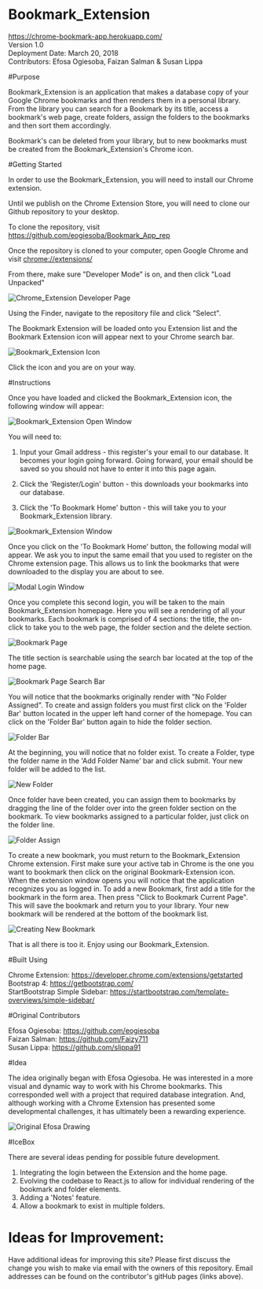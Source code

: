 # Bookmark_Extension

<https://chrome-bookmark-app.herokuapp.com/> \
Version 1.0 \
Deployment Date: March 20, 2018  \
Contributors: Efosa Ogiesoba, Faizan Salman & Susan Lippa

#Purpose

Bookmark_Extension is an application that makes a database copy of your Google Chrome bookmarks and then renders them in a personal library.  From the library you can search for a Bookmark by its title, access a bookmark's web page,  create folders, assign the folders to the bookmarks and then sort them accordingly. 

Bookmark's can be deleted from your library, but to new bookmarks must be created from the Bookmark_Extension's Chrome icon. 

#Getting Started

In order to use the Bookmark_Extension, you will need to install our Chrome extension.

Until we publish on the Chrome Extension Store, you will need to clone our Github repository to your desktop.

To clone the repository, visit <https://github.com/eogiesoba/Bookmark_App_rep>

Once the repository is cloned to your computer, open Google Chrome and visit   <chrome://extensions/>

From there, make sure "Developer Mode" is on, and then click "Load Unpacked" 


![Chrome_Extension Developer Page](public/images/ChromeExtensionLoadPage.png)


Using the Finder, navigate to the repository file and click "Select". 

The Bookmark Extension will be loaded onto you Extension list and the Bookmark Extension icon will appear next to your Chrome search bar. 


![Bookmark_Extension Icon](public/images/ChromeExtIcon.png)


Click the icon and you are on your way.



#Instructions

Once you have loaded and clicked the Bookmark_Extension icon, the following window will appear:


![Bookmark_Extension Open Window](public/images/Chrome_ExtensionInitial.png)


You will need to:

1) Input your Gmail address - this register's your email to our database. It becomes your login going forward. Going forward, your email should be saved so you should not have to enter it into this page again. 

2) Click the 'Register/Login' button - this downloads your bookmarks into our database.

3) Click the 'To Bookmark Home' button - this will take you to your Bookmark_Extension library.


![Bookmark_Extension Window](public/images/Chrome_ExtensionRegister.png)


Once you click on the 'To Bookmark Home' button, the following modal will appear. We ask you to input the same email that you used to register on the Chrome extension page. This allows us to link the bookmarks that were downloaded to the display you are about to see.


![Modal Login Window](public/images/ModalLogin.png)


Once you complete this second login, you will be taken to the main Bookmark_Extension homepage. Here you will see a rendering of all your bookmarks. Each bookmark is comprised of 4 sections: the title, the on-click to take you to the web page, the folder section and the delete section. 


![Bookmark Page](public/images/BookmarkPageFull.png)



The title section is searchable using the search bar located at the top of the home page.


![Bookmark Page Search Bar](public/images/SeachBar.png)


You will notice that the bookmarks originally render with "No Folder Assigned". To create and assign folders you must first click on the 'Folder Bar' button located in the upper left hand corner of the homepage. You can click on the 'Folder Bar' button again to hide the folder section. 


![Folder Bar](public/images/FolderBar.png)


At the beginning, you will notice that no folder exist. To create a Folder, type the folder name in the 'Add Folder Name' bar and click submit. Your new folder will be added to the list. 


![ New Folder](public/images/CreateFolder.png)


Once folder have been created, you can assign them to bookmarks by dragging the line of the folder over into the green folder section on the bookmark. To view bookmarks assigned to a particular folder, just click on the folder line.


![Folder Assign](public/images/FolderAssign.png)


To create a new bookmark, you must return to the Bookmark_Extension Chrome extension. First make sure your active tab in Chrome is the one you want to bookmark then click on the original Bookmark-Extension icon. When the extension window opens you will notice that the application recognizes you as logged in. To add a new Bookmark, first add a title for the bookmark in the form area. Then press "Click to Bookmark Current Page". This will save the bookmark and return you to your library. Your new bookmark will be rendered at the bottom of the bookmark list. 

![Creating New Bookmark](public/images/NewBookmark.png)




That is all there is too it. Enjoy using our Bookmark_Extension.

#Built Using

Chrome Extension:  <https://developer.chrome.com/extensions/getstarted> \
Bootstrap 4:  <https://getbootstrap.com/> \
StartBootstrap Simple Sidebar: <https://startbootstrap.com/template-overviews/simple-sidebar/>


#Original Contributors

Efosa Ogiesoba: <https://github.com/eogiesoba> \
Faizan Salman: <https://github.com/Faizy711> \
Susan Lippa: <https://github.com/slippa91>

#Idea

The idea originally began with Efosa Ogiesoba. He was interested in a more visual and dynamic way to work with his Chrome bookmarks. This corresponded well with a project that required database integration. And, although working with a Chrome Extension has presented some developmental challenges, it has ultimately been a rewarding experience. 

![Original Efosa Drawing](public/images/OriginalDrawing.jpg)


#IceBox

There are several ideas pending for possible future development.

1) Integrating the login between the Extension and the home page.
2) Evolving the codebase to React.js to allow for individual rendering of the bookmark and folder elements.
3) Adding a 'Notes' feature.
4) Allow a bookmark to exist in multiple folders.

# Ideas for Improvement:

Have additional ideas for improving this site? Please first discuss the change you wish to make via email with the owners of this repository. Email addresses can be found on the contributor's gitHub pages (links above).









